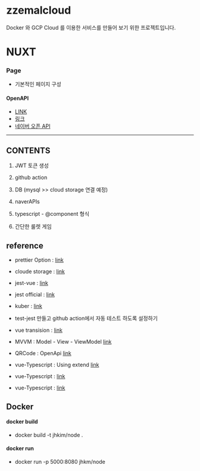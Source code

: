 # zzemalcloud

Docker 와 GCP Cloud 를 이용한 서비스를 만들어 보기 위한 프로젝트입니다.

# NUXT

### Page

-   기본적인 페이지 구성

#### OpenAPI

-   [LINK](https://www.data.go.kr/data/15097524/openapi.do)
-   [링크](https://geonlee.tistory.com/187)
-   [네이버 오픈 API](https://developers.naver.com/docs/common/openapiguide/)

---

## CONTENTS

1. JWT 토큰 생성

2. github action

3. DB (mysql >> cloud storage 연결 예정)

4. naverAPIs

5. typescript - @component 형식

6. 간단한 룰렛 게임

## reference

-   prettier Option : [link](https://prettier.io/docs/en/options.html)
-   cloude storage : [link](https://cloud.google.com/storage/docs/introduction?hl=ko)
-   jest-vue : [link](https://hasudoki.tistory.com/entry/Vuejs-Vue-%ED%85%8C%EC%8A%A4%ED%8A%B8-%EC%BD%94%EB%93%9C-%EC%9E%91%EC%84%B1%ED%95%98%EA%B8%B0Jest)
-   jest official : [link](https://jestjs.io/docs/expect#expectvalue)
-   kuber : [link](https://blog.naver.com/PostView.naver?blogId=isc0304&logNo=222507136469)

-   test-jest 만들고 github action에서 자동 테스트 하도록 설정하기
-   vue transision : [link](https://kr.vuejs.org/v2/guide/transitions.html)
-   MVVM : Model - View - ViewModel [link](https://goodteacher.tistory.com/195)
-   QRCode : OpenApi [link](https://www.qrtag.net/api/)
-   vue-Typescript : Using extend [link](https://kyounghwan01.github.io/blog/TS/vue-use-typescript/#vue-js-%E1%84%8C%E1%85%A9%E1%86%BC%E1%84%92%E1%85%A1%E1%86%B8-%E1%84%8B%E1%85%A8%E1%84%89%E1%85%B5)
-   vue-Typescript : [link](https://romeoh.tistory.com/entry/VUE-TYPESCRIPT-Vuex-Interface%EB%A5%BC-%EA%B5%AC%ED%98%84%ED%95%98%EB%8A%94-Store)
-   vue-Typescript : [link](https://kdydesign.github.io/2019/04/06/vuejs-vuex-helper/)

## Docker

#### docker build

-   docker build -t jhkim/node .

#### docker run

-   docker run -p 5000:8080 jhkm/node

